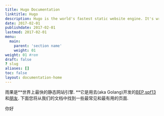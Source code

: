 ```yaml
---
title: Hugo Documentation
linktitle: Hugo
description: Hugo is the world's fastest static website engine. It's written in Go (aka Golang) and developed by bep, spf13 and friends.
date: 2017-02-01
publishdate: 2017-02-01
lastmod: 2017-02-01
menu:
  main:
    parent: 'section name'
    weight: 01
weight: 01 #rem
draft: false
? slug
aliases: []
toc: false
layout: documentation-home
---
```


雨果是**世界上最快的静态网站引擎. **它是用去(aka Golang)开发的[BEP](https://github.com/bep),[spf13](https://github.com/spf13)和[朋友](https://github.com/gohugoio/hugo/graphs/contributors). 下面您将从我们的文档中找到一些最常见和最有用的页面.

你好
